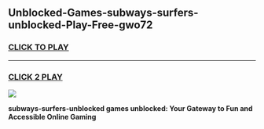 
## Unblocked-Games-subways-surfers-unblocked-Play-Free-gwo72
<h3>
<a href="https://premium76.site?title=subways-surfers-unblocked&ref=18A1">CLICK TO PLAY</a></h3>
<hr>

<h3>
<a href="https://premium76.site?title=subways-surfers-unblocked&ref=18A1">CLICK 2 PLAY</a>
  
</h3>

<a href="https://premium76.site?title=subways-surfers-unblocked&ref=18A1"><img src="https://clearcache.store/games.png"></a>


**subways-surfers-unblocked games unblocked: Your Gateway to Fun and Accessible Online Gaming**
